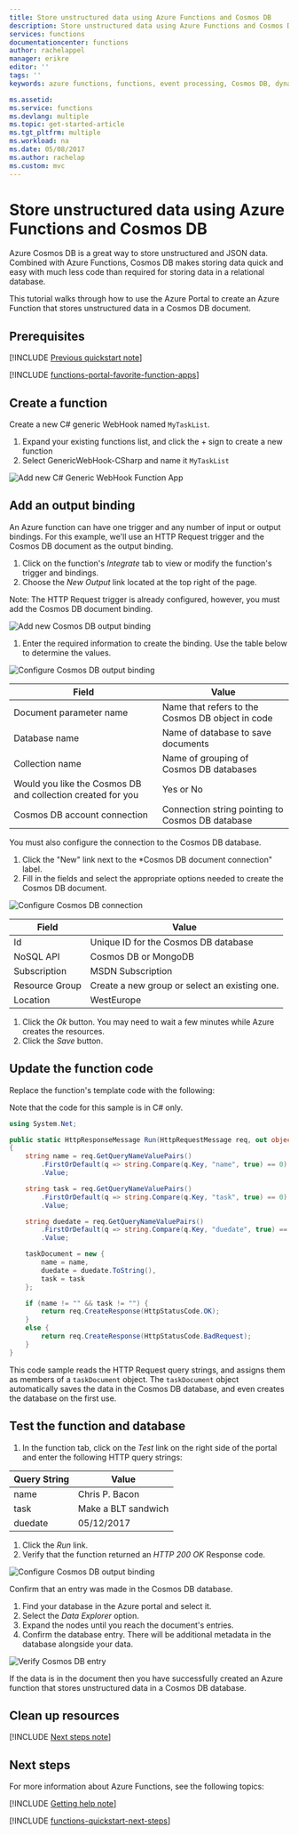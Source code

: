```yaml
---
title: Store unstructured data using Azure Functions and Cosmos DB
description: Store unstructured data using Azure Functions and Cosmos DB
services: functions
documentationcenter: functions
author: rachelappel
manager: erikre
editor: ''
tags: ''
keywords: azure functions, functions, event processing, Cosmos DB, dynamic compute, serverless architecture

ms.assetid: 
ms.service: functions
ms.devlang: multiple
ms.topic: get-started-article
ms.tgt_pltfrm: multiple
ms.workload: na
ms.date: 05/08/2017
ms.author: rachelap
ms.custom: mvc
---
```

# Store unstructured data using Azure Functions and Cosmos DB

Azure Cosmos DB is a great way to store unstructured and JSON data. Combined with Azure Functions, Cosmos DB makes storing data quick and easy with much less code than required for storing data in a relational database.

This tutorial walks through how to use the Azure Portal to create an Azure Function that stores unstructured data in a Cosmos DB document. 

## Prerequisites

[!INCLUDE [Previous quickstart note](../../includes/functions-quickstart-previous-topics.md)]

[!INCLUDE [functions-portal-favorite-function-apps](../../includes/functions-portal-favorite-function-apps.md)]

## Create a function

Create a new C# generic WebHook named `MyTaskList`.

1. Expand your existing functions list, and click the + sign to create a new function
1. Select GenericWebHook-CSharp and name it `MyTaskList`

![Add new C# Generic WebHook Function App](./media/functions-integrate-store-unstructured-data-cosmosdb/functions-create-new-functionapp.png)

## Add an output binding

An Azure function can have one trigger and any number of input or output bindings. For this example, we'll use an HTTP Request trigger and the Cosmos DB document as the output binding.

1. Click on the function's *Integrate* tab to view or modify the function's trigger and bindings.
1. Choose the *New Output* link located at the top right of the page.

Note: The HTTP Request trigger is already configured, however, you must add the Cosmos DB document binding.

![Add new Cosmos DB output binding](./media/functions-integrate-store-unstructured-data-cosmosdb/functions-integrate-tab-add-new-output-binding.png)

1. Enter the required information to create the binding. Use the table below to determine the values.

![Configure Cosmos DB output binding](./media/functions-integrate-store-unstructured-data-cosmosdb/functions-integrate-tab-configure-cosmosdb-binding.png)

|  Field | Value  |
|---|---|
| Document parameter name | Name that refers to the Cosmos DB object in code |
| Database name | Name of database to save documents |
| Collection name | Name of grouping of Cosmos DB databases |
| Would you like the Cosmos DB and collection created for you | Yes or No |
| Cosmos DB account connection | Connection string pointing to Cosmos DB database |

You must also configure the connection to the Cosmos DB database.

1. Click the "New" link next to the *Cosmos DB document connection" label.
1. Fill in the fields and select the appropriate options needed to create the Cosmos DB document.

![Configure Cosmos DB connection](./media/functions-integrate-store-unstructured-data-cosmosdb/functions-create-CosmosDB.png)

|  Field | Value  |
|---|---|
| Id | Unique ID for the Cosmos DB database  |
| NoSQL API | Cosmos DB or MongoDB  |
| Subscription | MSDN Subscription  |
| Resource Group  | Create a new group or select an existing one.  |
| Location  | WestEurope  |

1. Click the *Ok* button. You may need to wait a few minutes while Azure creates the resources.
1. Click the *Save* button.

## Update the function code

Replace the function's template code with the following:

Note that the code for this sample is in C# only.

```csharp
using System.Net;

public static HttpResponseMessage Run(HttpRequestMessage req, out object taskDocument, TraceWriter log)
{
    string name = req.GetQueryNameValuePairs()
        .FirstOrDefault(q => string.Compare(q.Key, "name", true) == 0)
        .Value;

    string task = req.GetQueryNameValuePairs()
        .FirstOrDefault(q => string.Compare(q.Key, "task", true) == 0)
        .Value;

    string duedate = req.GetQueryNameValuePairs()
        .FirstOrDefault(q => string.Compare(q.Key, "duedate", true) == 0)
        .Value;

    taskDocument = new {
        name = name,
        duedate = duedate.ToString(),
        task = task
    };

    if (name != "" && task != "") {
        return req.CreateResponse(HttpStatusCode.OK);
    }
    else {
        return req.CreateResponse(HttpStatusCode.BadRequest);
    }
}

```

This code sample reads the HTTP Request query strings, and assigns them as members of a `taskDocument` object. The `taskDocument` object automatically saves the data in the Cosmos DB database, and even creates the database on the first use.

## Test the function and database

1. In the function tab, click on the *Test* link on the right side of the portal and enter the following HTTP query strings:

| Query String | Value |
|---|---|
| name | Chris P. Bacon |
| task | Make a BLT sandwich |
| duedate | 05/12/2017 |

1. Click the *Run* link.
1. Verify that the function returned an *HTTP 200 OK* Response code.

![Configure Cosmos DB output binding](./media/functions-integrate-store-unstructured-data-cosmosdb/functions-test-function.png)

Confirm that an entry was made in the Cosmos DB database.

1. Find your database in the Azure portal and select it.
1. Select the *Data Explorer* option.
1. Expand the nodes until you reach the document's entries.
1. Confirm the database entry. There will be additional metadata in the database alongside your data.

![Verify Cosmos DB entry](./media/functions-integrate-store-unstructured-data-cosmosdb/functions-verify-cosmosdb-output.png)

If the data is in the document then you have successfully created an Azure function that stores unstructured data in a Cosmos DB database.

## Clean up resources

[!INCLUDE [Next steps note](../../includes/functions-quickstart-cleanup.md)]

## Next steps

For more information about Azure Functions, see the following topics:

[!INCLUDE [Getting help note](../../includes/functions-get-help.md)]

[!INCLUDE [functions-quickstart-next-steps](../../includes/functions-quickstart-next-steps.md)]
